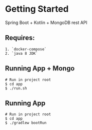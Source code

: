 # Getting Started

Spring Boot + Kotlin + MongoDB rest API

## Requires:
```
1. `docker-compose`
2. `java 8 JDK` 
```

## Running App + Mongo
```
# Run in project root
$ cd app
$ ./run.sh
```

## Running App
```
# Run in project root
$ cd app
$ ./gradlew bootRun
```


